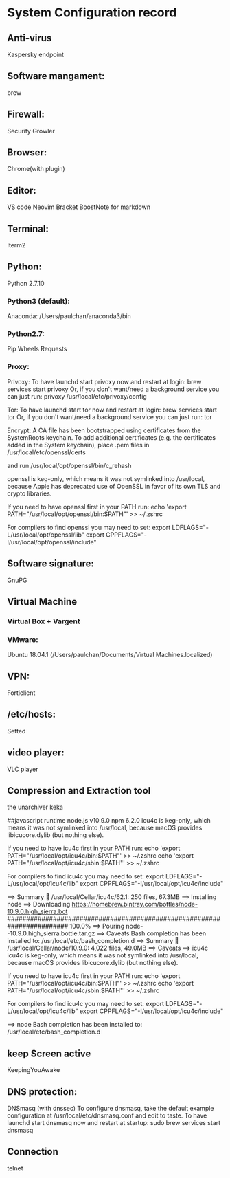 # System Configuration record

## Anti-virus
Kaspersky endpoint

## Software mangament:
brew 

## Firewall:
Security Growler

## Browser:
Chrome(with plugin)

## Editor:
VS code
Neovim
Bracket
BoostNote for markdown  

## Terminal:
Iterm2

## Python:
Python 2.7.10

### Python3 (default):
Anaconda: /Users/paulchan/anaconda3/bin

### Python2.7:
Pip
Wheels
Requests

### Proxy:
Privoxy: 
To have launchd start privoxy now and restart at login:
  brew services start privoxy
Or, if you don't want/need a background service you can just run:
  privoxy /usr/local/etc/privoxy/config

Tor: To have launchd start tor now and restart at login:
  brew services start tor
Or, if you don't want/need a background service you can just run:
  tor

Encrypt: A CA file has been bootstrapped using certificates from the SystemRoots
keychain. To add additional certificates (e.g. the certificates added in
the System keychain), place .pem files in
  /usr/local/etc/openssl/certs

and run
  /usr/local/opt/openssl/bin/c_rehash

openssl is keg-only, which means it was not symlinked into /usr/local,
because Apple has deprecated use of OpenSSL in favor of its own TLS and crypto libraries.

If you need to have openssl first in your PATH run:
  echo 'export PATH="/usr/local/opt/openssl/bin:$PATH"' >> ~/.zshrc

For compilers to find openssl you may need to set:
  export LDFLAGS="-L/usr/local/opt/openssl/lib"
  export CPPFLAGS="-I/usr/local/opt/openssl/include"

## Software signature:
GnuPG 

## Virtual Machine 
### Virtual Box + Vargent
### VMware:
Ubuntu 18.04.1 (/Users/paulchan/Documents/Virtual Machines.localized)

## VPN:
Forticlient

## /etc/hosts:
Setted

## video player:
VLC player

## Compression and Extraction tool
the unarchiver
keka

##javascript runtime
node.js v10.9.0
npm 6.2.0
icu4c is keg-only, which means it was not symlinked into /usr/local,
because macOS provides libicucore.dylib (but nothing else).

If you need to have icu4c first in your PATH run:
  echo 'export PATH="/usr/local/opt/icu4c/bin:$PATH"' >> ~/.zshrc
  echo 'export PATH="/usr/local/opt/icu4c/sbin:$PATH"' >> ~/.zshrc

For compilers to find icu4c you may need to set:
  export LDFLAGS="-L/usr/local/opt/icu4c/lib"
  export CPPFLAGS="-I/usr/local/opt/icu4c/include"

==> Summary
🍺  /usr/local/Cellar/icu4c/62.1: 250 files, 67.3MB
==> Installing node
==> Downloading https://homebrew.bintray.com/bottles/node-10.9.0.high_sierra.bot
######################################################################## 100.0%
==> Pouring node--10.9.0.high_sierra.bottle.tar.gz
==> Caveats
Bash completion has been installed to:
  /usr/local/etc/bash_completion.d
==> Summary
🍺  /usr/local/Cellar/node/10.9.0: 4,022 files, 49.0MB
==> Caveats
==> icu4c
icu4c is keg-only, which means it was not symlinked into /usr/local,
because macOS provides libicucore.dylib (but nothing else).

If you need to have icu4c first in your PATH run:
  echo 'export PATH="/usr/local/opt/icu4c/bin:$PATH"' >> ~/.zshrc
  echo 'export PATH="/usr/local/opt/icu4c/sbin:$PATH"' >> ~/.zshrc

For compilers to find icu4c you may need to set:
  export LDFLAGS="-L/usr/local/opt/icu4c/lib"
  export CPPFLAGS="-I/usr/local/opt/icu4c/include"

==> node
Bash completion has been installed to:
  /usr/local/etc/bash_completion.d

## keep Screen active
KeepingYouAwake

## DNS protection:
DNSmasq (with dnssec)
To configure dnsmasq, take the default example configuration at
  /usr/local/etc/dnsmasq.conf and edit to taste.
To have launchd start dnsmasq now and restart at startup:
  sudo brew services start dnsmasq

## Connection
telnet
